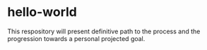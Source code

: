 # hello-world
This respository will present definitive path to the process and the progression towards a personal projected goal.
